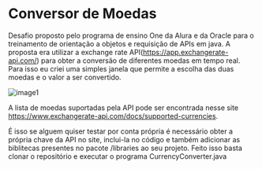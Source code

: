 # Conversor de Moedas

Desafio proposto pelo programa de ensino One da Alura e da Oracle para o treinamento de orientação a objetos e requisição de APIs em java. A proposta era utilizar a exchange rate API(https://app.exchangerate-api.com/) para obter a conversão de diferentes moedas em tempo real. Para isso eu criei uma simples janela que permite a escolha das duas moedas e o valor a ser convertido. 

![image1](https://github.com/Chel0per/conversorDeMoedas/assets/115203217/fe66a54a-1e6a-4a03-837e-1810015f1453)

A lista de moedas suportadas pela API pode ser encontrada nesse site https://www.exchangerate-api.com/docs/supported-currencies.

É isso se alguem quiser testar por conta própria é necessário obter a própria chave da API no site, inclui-la no código e também adicionar as biblitecas presentes no pacote /libraries ao seu projeto. Feito isso basta clonar o repositório e executar o programa CurrencyConverter.java
